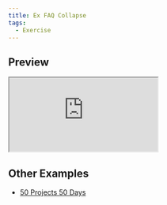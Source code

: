```yaml
---
title: Ex FAQ Collapse
tags:
  - Exercise
---
```


## Preview

<iframe src="https://50projects50days.com/projects/faq-collapse/"
     style={{width:"100%", minHeight:500, border:0}}
   ></iframe>


## Other Examples

- [50 Projects 50 Days](https://50projects50days.com/projects/faq-collapse/)
